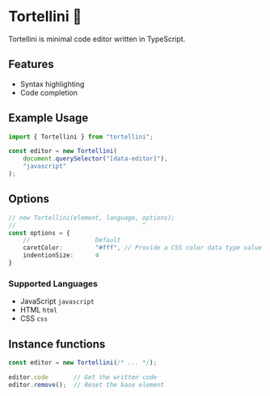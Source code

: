# Tortellini 🥟
Tortellini is minimal code editor written in TypeScript.

## Features
- Syntax highlighting
- Code completion

## Example Usage
```typescript
import { Tortellini } from "tortellini";

const editor = new Tortellini(
    document.querySelector("[data-editor]"),
    "javascript"
);
```

## Options
```typescript
// new Tortellini(element, language, options);
//                                   ^
const options = {
    //                  Default
    caretColor:         "#fff", // Provide a CSS color data type value
    indentionSize:      4
}
```
### Supported Languages
* JavaScript `javascript`
* HTML `html`
* CSS `css`

## Instance functions
```typescript
const editor = new Tortellini(/* ... */);

editor.code       // Get the written code
editor.remove();  // Reset the base element
```